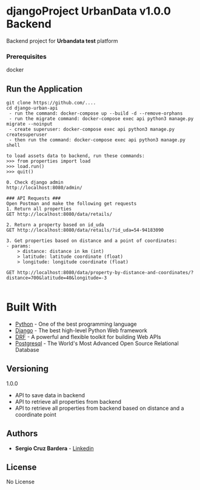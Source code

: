 # djangoProject UrbanData v1.0.0 Backend 

Backend project for **Urbandata test** platform

### Prerequisites

docker 


## Run the Application

```
git clone https://github.com/....
cd django-urban-api
 - run the command: docker-compose up --build -d --remove-orphans
 - run the migrate command: docker-compose exec api python3 manage.py migrate --noinput
 - create superuser: docker-compose exec api python3 manage.py createsuperuser	
 - then run the command: docker-compose exec api python3 manage.py shell

to load assets data to backend, run these commands:
>>> from properties import load
>>> load.run()
>>> quit()

0. Check django admin
http://localhost:8080/admin/

### API Requests ###
Open Postman and make the following get requests
1. Return all properties
GET http://localhost:8080/data/retails/

2. Return a property based on id_uda
GET http://localhost:8080/data/retails/?id_uda=54-94183090

3. Get properties based on distance and a point of coordinates:
- params: 
    > distance: distance in km (int)
    > latitude: latitude coordinate (float)
    > longitude: longitude coordinate (float)
    
GET http://localhost:8080/data/property-by-distance-and-coordinates/?distance=700&latitude=40&longitude=-3


```

# Built With

* [Python](https://www.python.org/) - One of the best programming language
* [Django](https://www.djangoproject.com/) - The best high-level Python Web framework
* [DRF](https://www.django-rest-framework.org/) - A powerful and flexible toolkit for building Web APIs
* [Postgresql](https://www.postgresql.org/) - The World's Most Advanced Open Source Relational Database


## Versioning

1.0.0 

* API to save data in backend
* API to retrieve all properties from backend
* API to retrieve all properties from backend based on distance and a coordinate point 



## Authors

* **Sergio Cruz Bardera** - [Linkedin](https://www.linkedin.com/in/sergiocruzb/)

## License

No License

